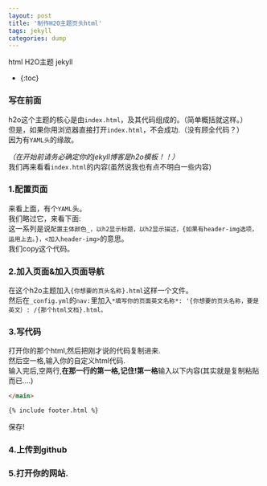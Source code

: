 ```yaml
---
layout: post
title: '制作H2O主题页头html'
tags: jekyll
categories: dump
---
```


html H2O主题 jekyll  
  
* {:toc}

### 写在前面
h2o这个主题的核心是由`index.html`，及其代码组成的。（简单概括就这样。）  
但是，如果你用浏览器直接打开`index.html`，不会成功.（没有顾全代码？）  
因为有`YAML头`的缘故。  
  
*（在开始前请务必确定你的jekyll博客是h2o模板！！）*  
我们再来看看`index.html`的内容(虽然说我也有点不明白一些内容)
  
### 1.配置页面
来看上面，有个`YAML`头。  
我们略过它，来看下面:  
这一系列是说`配置主体颜色_，以h2显示标题，以h2显示描述，{如果有header-img选项，运用上去。}，<加入header-img>`的意思。  
我们copy这个代码。  

### 2.加入页面&加入页面导航
在这个h2o主题加入`{你想要的页头名称}.html`这样一个文件。  
然后在`_config.yml`的`nav:`里加入`*填写你的页面英文名称*: '{你想要的页头名称，要是英文｝: /{那个html文档}.html。`  

### 3.写代码
打开你的那个html,然后把刚才说的代码复制进来.  
然后空一格,输入你的自定义html代码.  
输入完后,空两行,**在那一行的第一格,记住!第一格**输入以下内容(其实就是复制粘贴而已....)
```html
</main>

{% include footer.html %}
```
保存! 

### 4.上传到github
  
### 5.打开你的网站.
